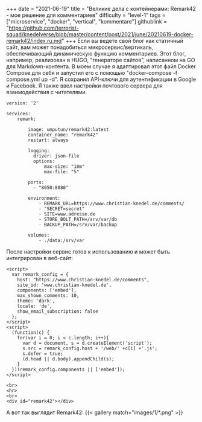 +++
date = "2021-06-19"
title = "Великие дела с контейнерами: Remark42 - мое решение для комментариев"
difficulty = "level-1"
tags = ["microservice", "docker", "vertical", "kommentare"]
githublink = "https://github.com/terrorist-squad/knedelverse/blob/master/content/post/2021/june/20210619-docker-remark42/index.ru.md"
+++
Если вы ведете свой блог как статичный сайт, вам может понадобиться микросервис/вертикаль, обеспечивающий динамическую функцию комментариев. Этот блог, например, реализован в HUGO, "генераторе сайтов", написанном на GO для Markdown-контента. В моем случае я адаптировал этот файл Docker Compose для себя и запустил его с помощью "docker-compose -f compose.yml up -d". Я сохранил API-ключи для аутентификации в Google и Facebook. Я также ввел настройки почтового сервера для взаимодействия с читателями.
```
version: '2'

services:
    remark:

        image: umputun/remark42:latest
        container_name: "remark42"
        restart: always

        logging:
          driver: json-file
          options:
              max-size: "10m"
              max-file: "5"

        ports:
          - "8050:8080"   

        environment:
            - REMARK_URL=https://www.christian-knedel.de/comments/ 
            - "SECRET=secret"          
            - SITE=www.adresse.de 
            - STORE_BOLT_PATH=/srv/var/db
            - BACKUP_PATH=/srv/var/backup

        volumes:
            - ./data:/srv/var

```
После настройки сервис готов к использованию и может быть интегрирован в веб-сайт:
```
<script>
  var remark_config = {
    host: "https://www.christian-knedel.de/comments", 
    site_id: 'www.christian-knedel.de',
    components: ['embed'], 
    max_shown_comments: 10,
    theme: 'dark',
    locale: 'de',
    show_email_subscription: false
  };
</script>
<script>
  (function(c) {
    for(var i = 0; i < c.length; i++){
      var d = document, s = d.createElement('script');
      s.src = remark_config.host + '/web/' +c[i] +'.js';
      s.defer = true;
      (d.head || d.body).appendChild(s);
    }
  })(remark_config.components || ['embed']);
</script>

<br>
<hr>
<br>
<div id="remark42"></div>

```
А вот так выглядит Remark42:
{{< gallery match="images/1/*.png" >}}
